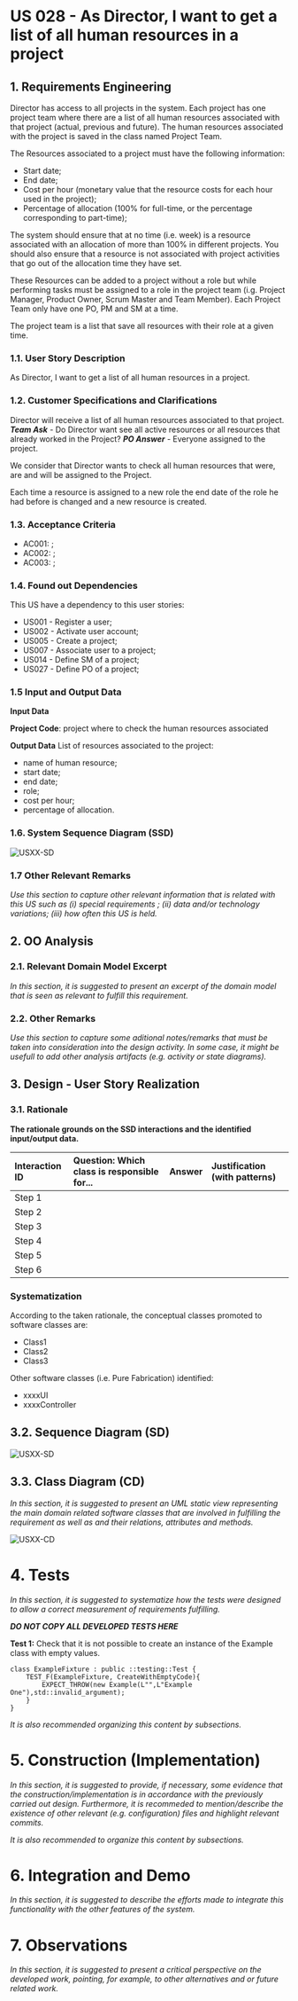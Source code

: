 # US 028 - As Director, I want to get a list of all human resources in a project

## 1. Requirements Engineering

Director has access to all projects in the system. Each project has one project team where there are a list of all human resources associated with that project (actual, previous and future).
The human resources associated with the project is saved in the class named Project Team.

The Resources associated to a project must have the following information: 
- Start date;
- End date;
- Cost per hour (monetary value that the resource costs for each hour used in the
project);
- Percentage of allocation (100% for full-time, or the percentage corresponding to part-time);

The system should ensure that at no time (i.e. week) is a resource associated with an allocation
of more than 100% in different projects. You should also ensure that a resource is not
associated with project activities that go out of the allocation time they have set.

These Resources can be added to a project without a role but while performing tasks must be assigned to a role in the project team (i.g. Project Manager, Product Owner, Scrum Master and Team Member). Each Project Team only have one PO, PM and SM at a time. 

The project team is a list that save all resources with their role at a given time.

### 1.1. User Story Description

As Director, I want to get a list of all human resources in a project.

### 1.2. Customer Specifications and Clarifications 

Director will receive a list of all human resources associated to that project.
***Team Ask*** - Do Director want see all active resources or all resources that already worked in the Project?
***PO Answer*** - Everyone assigned to the project.

We consider that Director wants to check all human resources that were, are and will be assigned to the Project.

Each time a resource is assigned to a new role the end date of the role he had before is changed and a new resource is created.

### 1.3. Acceptance Criteria

- AC001: ;
- AC002: ;
- AC003: ;
### 1.4. Found out Dependencies

This US have a dependency to this user stories: 
- US001 - Register a user; 
- US002 - Activate user account; 
- US005 - Create a project; 
- US007 - Associate user to a project; 
- US014 - Define SM of a project;
- US027 - Define PO of a project;

### 1.5 Input and Output Data

**Input Data**

**Project Code**: project where to check the human resources associated

**Output Data**
List of resources associated to the project:
- name of human resource;
- start date;
- end date;
- role;
- cost per hour;
- percentage of allocation.

### 1.6. System Sequence Diagram (SSD)

![USXX-SD](US028-SSD.svg)

### 1.7 Other Relevant Remarks

*Use this section to capture other relevant information that is related with this US such as (i) special requirements ; (ii) data and/or technology variations; (iii) how often this US is held.* 


## 2. OO Analysis

### 2.1. Relevant Domain Model Excerpt 
*In this section, it is suggested to present an excerpt of the domain model that is seen as relevant to fulfill this requirement.* 

[comment]: <> (![USXX-MD]&#40;US028-MD.svg&#41;)

### 2.2. Other Remarks

*Use this section to capture some aditional notes/remarks that must be taken into consideration into the design activity. In some case, it might be usefull to add other analysis artifacts (e.g. activity or state diagrams).* 



## 3. Design - User Story Realization 

### 3.1. Rationale

**The rationale grounds on the SSD interactions and the identified input/output data.**

| Interaction ID | Question: Which class is responsible for... | Answer  | Justification (with patterns)  |
|:-------------  |:--------------------- |:------------|:---------------------------- |
| Step 1  		 |							 |             |                              |
| Step 2  		 |							 |             |                              |
| Step 3  		 |							 |             |                              |
| Step 4  		 |							 |             |                              |
| Step 5  		 |							 |             |                              |
| Step 6  		 |							 |             |                              |              

### Systematization ##

According to the taken rationale, the conceptual classes promoted to software classes are: 

 * Class1
 * Class2
 * Class3

Other software classes (i.e. Pure Fabrication) identified: 
 * xxxxUI  
 * xxxxController

## 3.2. Sequence Diagram (SD)

![USXX-SD](US028-SD.svg)

## 3.3. Class Diagram (CD)

*In this section, it is suggested to present an UML static view representing the main domain related software classes that are involved in fulfilling the requirement as well as and their relations, attributes and methods.*

![USXX-CD](US028-CD.svg)

# 4. Tests 
*In this section, it is suggested to systematize how the tests were designed to allow a correct measurement of requirements fulfilling.* 

**_DO NOT COPY ALL DEVELOPED TESTS HERE_**

**Test 1:** Check that it is not possible to create an instance of the Example class with empty values. 

    class ExampleFixture : public ::testing::Test {
        TEST_F(ExampleFixture, CreateWithEmptyCode){
            EXPECT_THROW(new Example(L"",L"Example One"),std::invalid_argument);
        }
    }
	

*It is also recommended organizing this content by subsections.* 


# 5. Construction (Implementation)

*In this section, it is suggested to provide, if necessary, some evidence that the construction/implementation is in accordance with the previously carried out design. Furthermore, it is recommeded to mention/describe the existence of other relevant (e.g. configuration) files and highlight relevant commits.*

*It is also recommended to organize this content by subsections.* 

# 6. Integration and Demo 

*In this section, it is suggested to describe the efforts made to integrate this functionality with the other features of the system.*


# 7. Observations

*In this section, it is suggested to present a critical perspective on the developed work, pointing, for example, to other alternatives and or future related work.*






